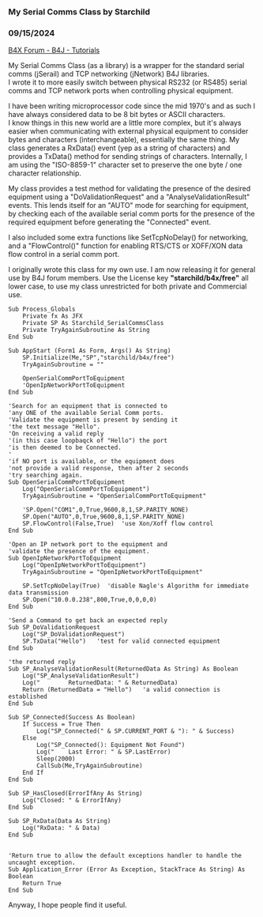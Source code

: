 ### My Serial Comms Class by Starchild
### 09/15/2024
[B4X Forum - B4J - Tutorials](https://www.b4x.com/android/forum/threads/163090/)

My Serial Comms Class (as a library) is a wrapper for the standard serial comms (jSerail) and TCP networking (jNetwork) B4J libraries.  
I wrote it to more easily switch between physical RS232 (or RS485) serial comms and TCP network ports when controlling physical equipment.  
  
I have been writing microprocessor code since the mid 1970's and as such I have always considered data to be 8 bit bytes or ASCII characters.  
I know things in this new world are a little more complex, but it's always easier when communicating with external physical equipment to consider bytes and characters (interchangeable), essentially the same thing. My class generates a RxData() event (yep as a string of characters) and provides a TxData() method for sending strings of characters. Internally, I am using the "ISO-8859-1" character set to preserve the one byte / one character relationship.  
  
My class provides a test method for validating the presence of the desired equipment using a "DoValidationRequest" and a "AnalyseValidationResult" events. This lends itself for an "AUTO" mode for searching for equipment, by checking each of the available serial comm ports for the presence of the required equipment before generating the "Connected" event.  
  
I also included some extra functions like SetTcpNoDelay() for networking, and a "FlowControl()" function for enabling RTS/CTS or XOFF/XON data flow control in a serial comm port.  
  
I originally wrote this class for my own use. I am now releasing it for general use by B4J forum members. Use the License key **"starchild/b4x/free"** all lower case, to use my class unrestricted for both private and Commercial use.  
  

```B4X
Sub Process_Globals  
    Private fx As JFX  
    Private SP As Starchild_SerialCommsClass  
    Private TryAgainSubroutine As String  
End Sub  
  
Sub AppStart (Form1 As Form, Args() As String)  
    SP.Initialize(Me,"SP","starchild/b4x/free")  
    TryAgainSubroutine = ""  
  
    OpenSerialCommPortToEquipment  
    'OpenIpNetworkPortToEquipment  
End Sub  
  
'Search for an equipment that is connected to  
'any ONE of the available Serial Comm ports.  
'Validate the equipment is present by sending it  
'the text message "Hello".  
'On receiving a valid reply  
'(in this case loopbaqck of "Hello") the port  
'is then deemed to be Connected.  
'  
'if NO port is available, or the equipment does  
'not provide a valid response, then after 2 seconds  
'try searching again.  
Sub OpenSerialCommPortToEquipment  
    Log("OpenSerialCommPortToEquipment")  
    TryAgainSubroutine = "OpenSerialCommPortToEquipment"  
   
    'SP.Open("COM1",0,True,9600,8,1,SP.PARITY_NONE)  
    SP.Open("AUTO",0,True,9600,8,1,SP.PARITY_NONE)  
    SP.FlowControl(False,True)  'use Xon/Xoff flow control  
End Sub  
  
'Open an IP network port to the equipment and  
'validate the presence of the equipment.  
Sub OpenIpNetworkPortToEquipment  
    Log("OpenIpNetworkPortToEquipment")  
    TryAgainSubroutine = "OpenIpNetworkPortToEquipment"  
   
    SP.SetTcpNoDelay(True)  'disable Nagle's Algorithm for immediate data transmission  
    SP.Open("10.0.0.238",800,True,0,0,0,0)  
End Sub  
  
'Send a Command to get back an expected reply  
Sub SP_DoValidationRequest  
    Log("SP_DoValidationRequest")  
    SP.TxData("Hello")   'test for valid connected equipment  
End Sub  
  
'the returned reply  
Sub SP_AnalyseValidationResult(ReturnedData As String) As Boolean  
    Log("SP_AnalyseValidationResult")  
    Log("        ReturnedData: " & ReturnedData)  
    Return (ReturnedData = "Hello")   'a valid connection is established  
End Sub  
  
Sub SP_Connected(Success As Boolean)  
    If Success = True Then  
        Log("SP_Connected(" & SP.CURRENT_PORT & "): " & Success)  
    Else  
        Log("SP_Connected(): Equipment Not Found")  
        Log("    Last Error: " & SP.LastError)  
        Sleep(2000)  
        CallSub(Me,TryAgainSubroutine)  
    End If  
End Sub  
  
Sub SP_HasClosed(ErrorIfAny As String)  
    Log("Closed: " & ErrorIfAny)  
End Sub  
  
Sub SP_RxData(Data As String)  
    Log("RxData: " & Data)  
End Sub  
  
  
'Return true to allow the default exceptions handler to handle the uncaught exception.  
Sub Application_Error (Error As Exception, StackTrace As String) As Boolean  
    Return True  
End Sub
```

  
  
Anyway, I hope people find it useful.